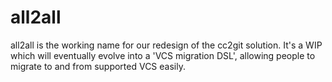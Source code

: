 # all2all

all2all is the working name for our redesign of the cc2git solution.
It's a WIP which will eventually evolve into a 'VCS migration DSL', allowing people to migrate to and from supported VCS easily.